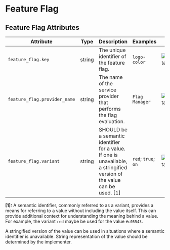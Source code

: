 # Feature Flag

## Feature Flag Attributes
<!-- semconv registry.feature_flag(omit_requirement_level) -->
| Attribute  | Type | Description  | Examples  | Stability |
|---|---|---|---|---|
| `feature_flag.key` | string | The unique identifier of the feature flag. | `logo-color` | ![Experimental](https://img.shields.io/badge/-experimental-blue) |
| `feature_flag.provider_name` | string | The name of the service provider that performs the flag evaluation. | `Flag Manager` | ![Experimental](https://img.shields.io/badge/-experimental-blue) |
| `feature_flag.variant` | string | SHOULD be a semantic identifier for a value. If one is unavailable, a stringified version of the value can be used. [1] | `red`; `true`; `on` | ![Experimental](https://img.shields.io/badge/-experimental-blue) |

**[1]:** A semantic identifier, commonly referred to as a variant, provides a means
for referring to a value without including the value itself. This can
provide additional context for understanding the meaning behind a value.
For example, the variant `red` maybe be used for the value `#c05543`.

A stringified version of the value can be used in situations where a
semantic identifier is unavailable. String representation of the value
should be determined by the implementer.
<!-- endsemconv -->
